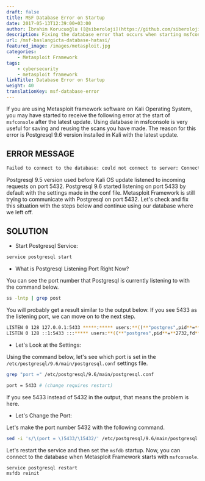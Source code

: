 ```yaml
---
draft: false
title: MSF Database Error on Startup
date: 2017-05-13T12:39:00+03:00
author: İbrahim Korucuoğlu ([@siberoloji](https://github.com/siberoloji))
description: Fixing the database error that occurs when starting msfconsole in Kali Linux.
url: /msf-baslangicta-database-hatasi/
featured_image: /images/metasploit.jpg
categories:
    - Metasploit Framework
tags:
    - cybersecurity
    - metasploit framework
linkTitle: Database Error on Startup
weight: 40
translationKey: msf-database-error
---
```



If you are using Metasploit framework software on Kali Operating System, you may have started to receive the following error at the start of `msfconsole` after the latest update. Using database in msfconsole is very useful for saving and reusing the scans you have made. The reason for this error is Postgresql 9.6 version installed in Kali with the latest update.

## ERROR MESSAGE

```bash
Failed to connect to the database: could not connect to server: Connection refused Is the server running on host "localhost" (::1) and accepting TCP/IP connections on port 5432? could not connect to server: Connection refused Is the server running on host "localhost" (127.0.0.1) and accepting TCP/IP connections on port 5432?
```

Postgresql 9.5 version used before Kali OS update listened to incoming requests on port 5432. Postgresql 9.6 started listening on port 5433 by default with the settings made in the conf file. Metasploit Framework is still trying to communicate with Postgresql on port 5432. Let's check and fix this situation with the steps below and continue using our database where we left off.

## SOLUTION

* Start Postgresql Service:

```bash
service postgresql start
```

* What is Postgresql Listening Port Right Now?

You can see the port number that Postgresql is currently listening to with the command below.

```bash
ss -lntp | grep post
```

You will probably get a result similar to the output below. If you see 5433 as the listening port, we can move on to the next step.

```bash
LISTEN 0 128 127.0.0.1:5433 *****:***** users:**((**"postgres",pid**=**2732,fd**=**6**))**
LISTEN 0 128 ::1:5433 :::***** users:**((**"postgres",pid**=**2732,fd**=**3**))**
```

* Let's Look at the Settings:

Using the command below, let's see which port is set in the `/etc/postgresql/9.6/main/postgresql.conf` settings file.

```bash
grep "port =" /etc/postgresql/9.6/main/postgresql.conf

port = 5433 # (change requires restart)
```

If you see 5433 instead of 5432 in the output, that means the problem is here.

* Let's Change the Port:

Let's make the port number 5432 with the following command.

```bash
sed -i 's/\(port = \)5433/\15432/' /etc/postgresql/9.6/main/postgresql.conf
```

Let's restart the service and then set the `msfdb` startup. Now, you can connect to the database when Metasploit Framework starts with `msfconsole`.

```bash
service postgresql restart
msfdb reinit
```

